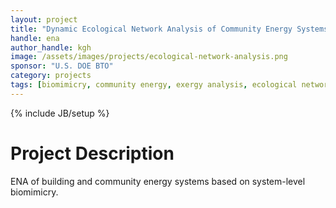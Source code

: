 ```yaml
---
layout: project
title: "Dynamic Ecological Network Analysis of Community Energy Systems"
handle: ena
author_handle: kgh
image: /assets/images/projects/ecological-network-analysis.png
sponsor: "U.S. DOE BTO"
category: projects
tags: [biomimicry, community energy, exergy analysis, ecological network analysis]
---
```

{% include JB/setup %}

# Project Description

ENA of building and community energy systems based on system-level biomimicry. 
